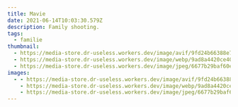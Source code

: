 ```yaml
---
title: Mavie
date: 2021-06-14T10:03:30.579Z
description: Family shooting.
tags:
  - familie
thumbnail:
  - https://media-store.dr-useless.workers.dev/image/avif/9fd24b66388e728e3c295d3141e601e91afd9e3fc3ed569ae5aaba739eb46ee3
  - https://media-store.dr-useless.workers.dev/image/webp/9ad8a4420ce402c1c460587ff6d9ce9601bf6f413f39a8a5c45f52b53c9ba617
  - https://media-store.dr-useless.workers.dev/image/jpeg/6677b29baf60e32894c30dfdcc284eab48cd01c3122b55fbb98483e4ef147dff
images:
  - - https://media-store.dr-useless.workers.dev/image/avif/9fd24b66388e728e3c295d3141e601e91afd9e3fc3ed569ae5aaba739eb46ee3
    - https://media-store.dr-useless.workers.dev/image/webp/9ad8a4420ce402c1c460587ff6d9ce9601bf6f413f39a8a5c45f52b53c9ba617
    - https://media-store.dr-useless.workers.dev/image/jpeg/6677b29baf60e32894c30dfdcc284eab48cd01c3122b55fbb98483e4ef147dff
---
```

